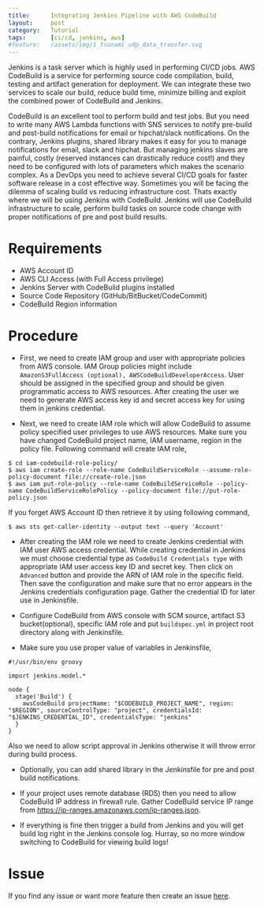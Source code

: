 ```yaml
---
title:      Integrating Jenkins Pipeline with AWS CodeBuild
layout:     post
category:   Tutorial
tags: 	    [ci/cd, jenkins, aws]
#feature:   /assets/img/1_tsunami_udp_data_transfer.svg
---
```

Jenkins is a task server which is highly used in performing CI/CD jobs. AWS CodeBuild is a service for performing source code compilation, build, testing and artifact generation for deployment. We can integrate these two services to scale our build, reduce build time, minimize billing and exploit the combined power of CodeBuild and Jenkins.
<!--more-->

CodeBuild is an excellent tool to perform build and test jobs. But you need to write many AWS Lambda functions with SNS services to notify pre-build and post-build notifications for email or hipchat/slack notifications. On the contrary, Jenkins plugins, shared library makes it easy for you to manage notifications for email, slack and hipchat. But managing jenkins slaves are painful, costly (reserved instances can drastically reduce cost!) and they need to be configured with lots of parameters which makes the scenario complex. As a DevOps you need to achieve several CI/CD goals for faster software release in a cost effective way. Sometimes you will be facing the dilemma of scaling build vs reducing infrastructure cost. Thats exactly where we will be using Jenkins with CodeBuild. Jenkins will use CodeBuild infrastructure to scale, perform build tasks on source code change with proper notifications of pre and post build results.

# Requirements

* AWS Account ID
* AWS CLI Access (with Full Access privilege)
* Jenkins Server with CodeBuild plugins installed
* Source Code Repository (GitHub/BitBucket/CodeCommit)
* CodeBuild Region information

# Procedure

* First, we need to create IAM group and user with appropriate policies from AWS console. IAM Group policies might include `AmazonS3FullAccess (optional), AWSCodeBuildDeveloperAccess`. User should be assigned in the specified group and should be given programmatic access to AWS resources. After creating the user we need to generate AWS access key id and secret access key for using them in jenkins credential.

* Next, we need to create IAM role which will allow CodeBuild to assume policy specified user privileges to use AWS resources. Make sure you have changed CodeBuild project name, IAM username, region in the policy file. Following command will create IAM role,

```
$ cd iam-codebuild-role-policy/
$ aws iam create-role --role-name CodeBuildServiceRole --assume-role-policy-document file://create-role.json
$ aws iam put-role-policy --role-name CodeBuildServiceRole --policy-name CodeBuildServiceRolePolicy --policy-document file://put-role-policy.json
```

If you forget AWS Account ID then retrieve it by using following command,

```
$ aws sts get-caller-identity --output text --query 'Account'
```

* After creating the IAM role we need to create Jenkins credential with IAM user AWS access credential. While creating credential in Jenkins we must choose credential type as `CodeBuild Credentials type` with appropriate IAM user access key ID and secret key. Then click on `Advanced` button and provide the ARN of IAM role in the specific field. Then save the configuration and make sure that no error appears in the Jenkins credentials configuration page. Gather the credential ID for later use in Jenkinsfile.

* Configure CodeBuild from AWS console with SCM source, artifact S3 bucket(optional), specific IAM role and put `buildspec.yml` in project root directory along with Jenkinsfile.

* Make sure you use proper value of variables in Jenkinsfile,

```
#!/usr/bin/env groovy

import jenkins.model.*

node {
  stage('Build') {
    awsCodeBuild projectName: "$CODEBUILD_PROJECT_NAME", region: "$REGION", sourceControlType: "project", credentialsId: "$JENKINS_CREDENTIAL_ID", credentialsType: "jenkins"
  }
}
```
Also we need to allow script approval in Jenkins otherwise it will throw error during build process.

* Optionally, you can add shared library in the Jenkinsfile for pre and post build notifications.

* If your project uses remote database (RDS) then you need to allow CodeBuild IP address in firewall rule. Gather CodeBuild service IP range from https://ip-ranges.amazonaws.com/ip-ranges.json.

* If everything is fine then trigger a build from Jenkins and you will get build log right in the Jenkins console log. Hurray, so no more window switching to CodeBuild for viewing build logs!

# Issue

If you find any issue or want more feature then create an issue [here](https://github.com/shudarshon/challenge-jenkins/tree/master/7-jenkins-codebuild).
